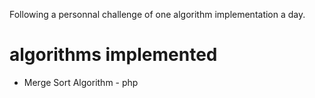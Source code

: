 Following a personnal challenge of one algorithm implementation a day.

# algorithms implemented
- Merge Sort Algorithm - php